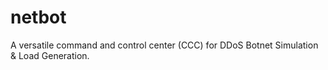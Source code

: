 # netbot
A versatile command and control center (CCC) for DDoS Botnet Simulation &amp; Load Generation.
